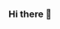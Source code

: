 ### Hi there 👋

<!--
**tdpaul315/tdpaul315** is a ✨ _special_ ✨ repository because its `README.md` (this file) appears on your GitHub profile.

Here are some ideas to get you started:

- 🔭 I’m currently working on a tutoring booking site using React/Rails 
- 🌱 I’m currently learning React Native for Mobile App Development 
- 👯 I’m looking to collaborate on React 
- 🤔 I’m looking for help with React Hooks 
- 💬 Ask me about anything! 
- 📫 How to reach me: [LinkedIn](https://www.linkedin.com/in/tiauna-paul-0981ab193/)
- 😄 Pronouns: She/Her
- ⚡ Fun fact: I DJ for fun! 
-->
